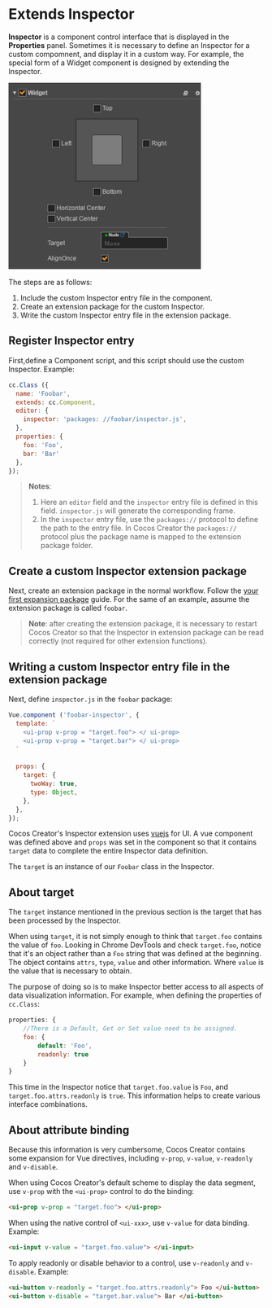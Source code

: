 # Extends Inspector

**Inspector** is a component control interface that is displayed in the **Properties** panel. Sometimes it is necessary to define an Inspector for a custom compomnent, and display it in a custom way. For example, the special form of a Widget component is designed by extending the Inspector.

![extend inspector](assets/extend-inspector.png)

The steps are as follows:

1. Include the custom Inspector entry file in the component.
2. Create an extension package for the custom Inspector.
3. Write the custom Inspector entry file in the extension package.

## Register Inspector entry

First,define a Component script, and this script should use the custom Inspector. Example:

```javascript
cc.Class ({
  name: 'Foobar',
  extends: cc.Component,
  editor: {
    inspector: 'packages: //foobar/inspector.js',
  },
  properties: {
    foo: 'Foo',
    bar: 'Bar'
  },
});
```

> **Notes**:
>
> 1. Here an `editor` field and the `inspector` entry file is defined in this field. `inspector.js` will generate the corresponding frame.
> 2. In the `inspector` entry file, use the `packages://` protocol to define the path to the entry file. In Cocos Creator the `packages://` protocol plus the package name is mapped to the extension package folder.

## Create a custom Inspector extension package

Next, create an extension package in the normal workflow. Follow the [your first expansion package](your-first-extension.md) guide.
For the same of an example, assume the extension package is called `foobar`.

> **Note**: after creating the extension package, it is necessary to restart Cocos Creator so that the Inspector in extension package can be read correctly (not required for other extension functions).

## Writing a custom Inspector entry file in the extension package

Next, define `inspector.js` in the `foobar` package:

```javascript
Vue.component ('foobar-inspector', {
  template: `
    <ui-prop v-prop = "target.foo"> </ ui-prop>
    <ui-prop v-prop = "target.bar"> </ ui-prop>
  `

  props: {
    target: {
      twoWay: true,
      type: Object,
    },
  },
});
```

Cocos Creator's Inspector extension uses [vuejs](http://vuejs.org/) for UI. A vue component was defined above and `props` was set in the component so that it contains `target` data to complete the entire Inspector data definition.

The `target` is an instance of our `Foobar` class in the Inspector.

## About target

The `target` instance mentioned in the previous section is the target that has been processed by the Inspector.

When using `target`, it is not simply enough to think that `target.foo` contains the value of `foo`. Looking in Chrome DevTools and check `target.foo`, notice that it's an object rather than a `Foo` string that was defined at the beginning. The object contains `attrs`, `type`, `value` and other information. Where `value` is the value that is necessary to obtain.

The purpose of doing so is to make Inspector better access to all aspects of data visualization information. For example, when defining the properties of `cc.Class`:

```javascript
properties: {
    //There is a Default, Get or Set value need to be assigned.
    foo: {
        default: 'Foo',
        readonly: true
    }
}
```

This time in the Inspector notice that `target.foo.value` is `Foo`, and `target.foo.attrs.readonly` is `true`. This information helps to create various interface combinations.

## About attribute binding

Because this information is very cumbersome, Cocos Creator contains some expansion for Vue directives, including `v-prop`, `v-value`, `v-readonly` and `v-disable`.

When using Cocos Creator's default scheme to display the data segment, use `v-prop` with the `<ui-prop>` control to do the binding:

```html
<ui-prop v-prop = "target.foo"> </ui-prop>
```

When using the native control of `<ui-xxx>`, use `v-value` for data binding. Example:

```html
<ui-input v-value = "target.foo.value"> </ui-input>
```

To apply readonly or disable behavior to a control, use `v-readonly` and `v-disable`. Example:

```html
<ui-button v-readonly = "target.foo.attrs.readonly"> Foo </ui-button>
<ui-button v-disable = "target.bar.value"> Bar </ui-button>
```
